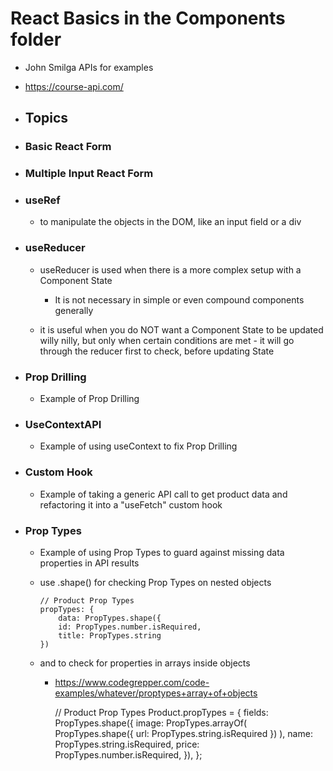# React Basics in the Components folder

-   John Smilga APIs for examples
-   https://course-api.com/

-   ## Topics

-   ### Basic React Form

-   ### Multiple Input React Form

-   ### useRef

    -   to manipulate the objects in the DOM, like an input field or a div

-   ### useReducer

    -   useReducer is used when there is a more complex setup with a Component State

        -   It is not necessary in simple or even compound components generally

    -   it is useful when you do NOT want a Component State to be updated willy nilly, but only when certain conditions are met - it will go through the reducer first to check, before updating State

-   ### Prop Drilling

    -   Example of Prop Drilling

-   ### UseContextAPI

    -   Example of using useContext to fix Prop Drilling

-   ### Custom Hook

    -   Example of taking a generic API call to get product data and refactoring it into a "useFetch" custom hook

-   ### Prop Types

    -   Example of using Prop Types to guard against missing data properties in API results
    -   use .shape() for checking Prop Types on nested objects

            // Product Prop Types
            propTypes: {
                data: PropTypes.shape({
                id: PropTypes.number.isRequired,
                title: PropTypes.string
            })

    -   and to check for properties in arrays inside objects

        -   https://www.codegrepper.com/code-examples/whatever/proptypes+array+of+objects

            // Product Prop Types
            Product.propTypes = {
            fields: PropTypes.shape({
            image: PropTypes.arrayOf(
            PropTypes.shape({
            url: PropTypes.string.isRequired
            })
            ),
            name: PropTypes.string.isRequired,
            price: PropTypes.number.isRequired,
            }),
            };
